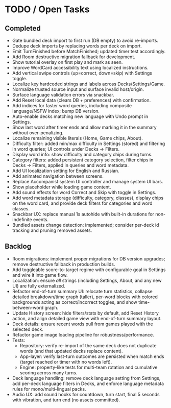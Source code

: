 # TODO / Open Tasks

## Completed
- Gate bundled deck import to first run (DB empty) to avoid re-imports.
- Dedupe deck imports by replacing words per deck on import.
- Emit TurnFinished before MatchFinished; updated timer test accordingly.
- Add Room destructive migration fallback for development.
- Show tutorial overlay on first play and mark as seen.
- Improve WordCard accessibility text using localized instructions.
- Add vertical swipe controls (up=correct, down=skip) with Settings toggle.
- Localize key hardcoded strings and labels across Decks/Settings/Game.
- Normalize trusted source input and surface invalid host/origin.
- Surface language validation errors via snackbar.
- Add Reset local data (clears DB + preferences) with confirmation.
- Add indices for faster word queries, including composite language/NSFW index; bump DB version.
- Auto-enable decks matching new language with Undo prompt in Settings.
- Show last word after timer ends and allow marking it in the summary without over-penalizing.
- Localize remaining visible literals (Home, Game chips, About).
- Difficulty filter: added min/max difficulty in Settings (stored) and filtering in word queries; UI controls under Decks → Filters.
- Display word info: show difficulty and category chips during turns.
- Category filters: added persistent category selection, filter chips in Decks → Filters, applied in queries and word metadata.
- Add UI localization setting for English and Russian.
- Add animated navigation between screens.
- Replace Accompanist system UI controller and manage system UI bars.
- Show placeholder while loading game content.
- Add sound effects for word Correct and Skip with toggle in Settings.
- Add word metadata storage (difficulty, category, classes), display chips on the word card, and provide deck filters for categories and word classes.
- Snackbar UX: replace manual 1s autohide with built-in durations for non-indefinite events.
- Bundled assets change detection: implemented; consider per-deck id tracking and pruning removed assets.

## Backlog
- Room migrations: implement proper migrations for DB version upgrades; remove destructive fallback in production builds.
- Add toggleable score-to-target regime with configurable goal in Settings and wire it into game flow.
- Localization: ensure *all* strings (including Settings, About, and any new UI) are fully externalized.
- Refactor end-of-turn summary UI: relocate turn statistics, collapse detailed breakdown/time graph (taller), per-word blocks with colored backgrounds acting as correct/incorrect toggles, and show time-between-word graph.
- Update History screen: hide filters/stats by default, add Reset History action, and align detailed game view with end-of-turn summary layout.
- Deck details: ensure recent words pull from games played with the selected deck.
- Refactor game image loading pipeline for robustness/performance.
- Tests:
  - Repository: verify re-import of the same deck does not duplicate words (and that updated decks replace content).
  - App-layer: verify last-turn outcomes are persisted when match ends (target reached or timer with no words left).
  - Engine: property-like tests for multi-team rotation and cumulative scoring across many turns.
- Deck language handling: remove deck language setting from Settings, add per-deck language filters in Decks, and enforce language metadata rules for mono/multi-lingual packs.
- Audio UX: add sound hooks for countdown, turn start, final 5 seconds with vibration, and turn end (no assets committed).
